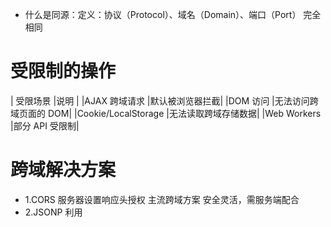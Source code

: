 - 什么是同源：定义：协议（Protocol）、域名（Domain）、端口（Port） 完全相同
# 受限制的操作
| 受限场景	     |说明   |
|AJAX 跨域请求   |默认被浏览器拦截|
|DOM 访问	     |无法访问跨域页面的 DOM|
|Cookie/LocalStorage	|无法读取跨域存储数据|
|Web Workers	|部分 API 受限制|
# 跨域解决方案
- 1.CORS
    服务器设置响应头授权
    主流跨域方案
    安全灵活，需服务端配合
- 2.JSONP
    利用 <script> 标签无跨域限制	
    仅限 GET 请求	
    逐渐淘汰，存在安全风险
- 3.代理服务器
    前端请求转发到同源代理	
    开发环境调试、绕过限制	
    需要服务器支持
- 4.websocket
    协议本身支持跨域	
    实时通信场景	
    需改造为WebSocket 协议
- 5.postMessage
    跨文档消息传递
    跨窗口/iframe 通信
    需控制消息来源安全
- 6.Nginx 反向代理
    服务端路由转发
    生产环境部署
    高性能，配置复杂

# nginx 反向代理
客户端请求 → Nginx监听端口 → 解析请求头 → 匹配server块 → 路由到location → 代理到上游 → 接收响应 → 返回客户端
除了跨域更主要的功能还有很多，如
负载均衡 |请求路由|安全隔离|性能优化|SSL 终结